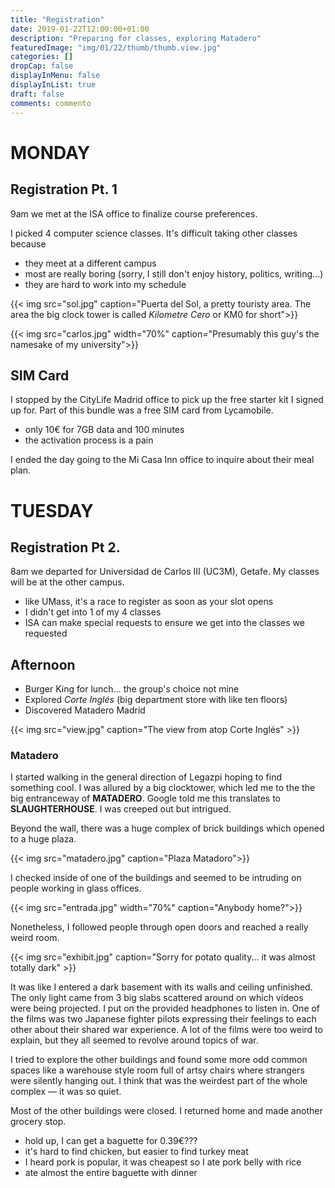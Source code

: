```yaml
---
title: "Registration"
date: 2019-01-22T12:00:00+01:00
description: "Preparing for classes, exploring Matadero"
featuredImage: "img/01/22/thumb/thumb.view.jpg"
categories: []
dropCap: false
displayInMenu: false
displayInList: true
draft: false
comments: commento
---
```


# MONDAY

## Registration Pt. 1

9am we met at the ISA office to finalize course preferences.

I picked 4 computer science classes. It's difficult taking other classes because

* they meet at a different campus
* most are really boring (sorry, I still don't enjoy history, politics, writing...)
* they are hard to work into my schedule

{{< img src="sol.jpg" caption="Puerta del Sol, a pretty touristy area. The area the big clock tower is called *Kilometre Cero* or KM0 for short">}}

{{< img src="carlos.jpg" width="70%" caption="Presumably this guy's the namesake of my university">}}

## SIM Card

I stopped by the CityLife Madrid office to pick up the free starter kit I signed up for. Part of this bundle was a free SIM card from Lycamobile.

* only 10€ for 7GB data and 100 minutes
* the activation process is a pain

I ended the day going to the Mi Casa Inn office to inquire about their meal plan.

# TUESDAY

## Registration Pt 2.

8am we departed for Universidad de Carlos III (UC3M), Getafe. My classes will be at the other campus.

* like UMass, it's a race to register as soon as your slot opens
* I didn't get into 1 of my 4 classes
* ISA can make special requests to ensure we get into the classes we requested

## Afternoon

* Burger King for lunch... the group's choice not mine
* Explored *Corte Inglés* (big department store with like ten floors)
* Discovered Matadero Madrid

{{< img src="view.jpg" caption="The view from atop Corte Inglés" >}}

### Matadero

I started walking in the general direction of Legazpi hoping to find something cool. I was allured by a big clocktower, which led me to the the big entranceway of **MATADERO**. Google told me this translates to **SLAUGHTERHOUSE**. I was creeped out but intrigued.

Beyond the wall, there was a huge complex of brick buildings which opened to a huge plaza.

{{< img src="matadero.jpg" caption="Plaza Matadoro">}}

I checked inside of one of the buildings and seemed to be intruding on people working in glass offices.

{{< img src="entrada.jpg" width="70%" caption="Anybody home?">}}

 Nonetheless, I followed people through open doors and reached a really weird room.

{{< img src="exhibit.jpg" caption="Sorry for potato quality... it was almost totally dark" >}}

It was like I entered a dark basement with its walls and ceiling unfinished. The only light came from 3 big slabs scattered around on which videos were being projected. I put on the provided headphones to listen in. One of the films was two Japanese fighter pilots expressing their feelings to each other about their shared war experience. A lot of the films were too weird to explain, but they all seemed to revolve around topics of war.

I tried to explore the other buildings and found some more odd common spaces like a warehouse style room full of artsy chairs where strangers were silently hanging out. I think that was the weirdest part of the whole complex — it was so quiet.

Most of the other buildings were closed. I returned home and made another grocery stop.

* hold up, I can get a baguette for 0.39€???
* it's hard to find chicken, but easier to find turkey meat
* I heard pork is popular, it was cheapest so I ate pork belly with rice
* ate almost the entire baguette with dinner